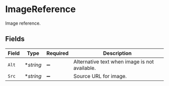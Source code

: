 # ImageReference

Image reference.


## Fields

| Field                                         | Type                                          | Required                                      | Description                                   |
| --------------------------------------------- | --------------------------------------------- | --------------------------------------------- | --------------------------------------------- |
| `Alt`                                         | **string*                                     | :heavy_minus_sign:                            | Alternative text when image is not available. |
| `Src`                                         | **string*                                     | :heavy_minus_sign:                            | Source URL for image.                         |